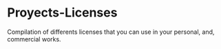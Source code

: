 # Proyects-Licenses
Compilation of differents licenses that you can use in your personal, and, commercial works.
